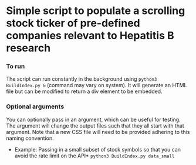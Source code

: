 # Simple script to populate a scrolling stock ticker of pre-defined companies relevant to Hepatitis B research

### To run

The script can run constantly in the background using `python3 BuildIndex.py &` (command may vary on system). It will generate an HTML file but can be modified to return a div element to be embedded.

### Optional arguments

You can optionally pass in an argument, which can be useful for testing. The argument will change the output files such that they all start with that argument. Note that a new CSS file will need to be provided adhering to this naming convention.

* Example: Passing in a small subset of stock symbols so that you can avoid the rate limit on the API*
`python3 BuildIndex.py data_small`
